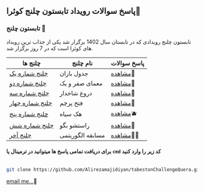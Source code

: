 ## پاسخ سوالات رویداد تابستون چلنج کوئرا🍉

 ### تابستون چلنج 🍇
 

تابستون چلنج رویدادی که در تابستان سال 1402 برگزار شد یکی از جذاب ترین رویداد های کوئرا  است که در 7 روز برگزار شد.



چلنج  ها | نام چلنج | پاسخ سوالات
-----------|-------------|---------
[چلنج شماره یک](https://quera.org/contest/assignments/56831/problems)|جدول بازان |[مشاهده](./answer1)🍒
[چلنج شماره دو](https://quera.org/contest/assignments/56852/problems)|معمای صفر و یک |[مشاهده](./answer1)🍇
[چلنج شماره سه](https://quera.org/contest/assignments/56835/problems)|دروغ شاخدار |[مشاهده](https://github.com/Alirezamajidiyan/tabestonChallengeQuera/tree/main/answers/answerThree)🍐
[چلنج شماره چهار](https://quera.org/contest/assignments/56831/problems)|فتح پرچم |[مشاهده](./answer1)🍑
[چلنج شماره پنج ](https://quera.org/contest/assignments/56831/problems)|هک سیاه |[مشاهده](./answer1)🫐
[چلنج شماره شش](https://quera.org/contest/assignments/56831/problems)|راستشو بگو |[مشاهده](./answer1)🍉
[چلنج آخر](https://quera.org/contest/assignments/56831/problems)|مسابقه الگوریتمی |[مشاهده](./answer1)🧑‍💻

#### برای دریافت تمامی پاسخ ها میتوانید در ترمینال یا `cmd` کد زیر را وارد کنید

```bash

git clone https://github.com/Alirezamajidiyan/tabestonChallengeQuera.git

```

[email me...](mailto:alirezadeveloperman@gmail.com)🍉
